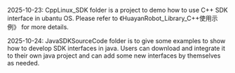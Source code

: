 2025-10-23:
CppLinux_SDK folder is a project to demo how to use C++ SDK interface in ubantu OS. Please refer to 《HuayanRobot_Library_C++使用示例》 for more details.

2025-10-24:
JavaSDKSourceCode folder is to give some examples to show how to develop SDK interfaces in java. Users can download and integrate it to their own java project and can add some new interfaces by themselves as needed.

